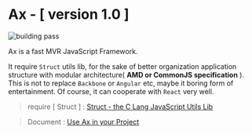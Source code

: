 
# Ax - [ version 1.0 ]

<img src="https://travis-ci.org/DemonCloud/Ax.svg?branch=master" alt="building pass">

Ax is a fast MVR JavaScript Framework. 

It require `Struct` utils lib, for the sake of better organization application structure with modular architecture( **AMD or CommonJS specification** ). This is not to replace `Backbone` or `Angular` etc, maybe it boring form of entertainment. Of course, it can cooperate with `React` very well.

> require [ Struct ] : [ Struct - the C Lang JavaScript Utils Lib ](https://github.com/DemonCloud/struct)

> Document : [ Use Ax in your Project ](https://demoncloud.github.io/Ax)

